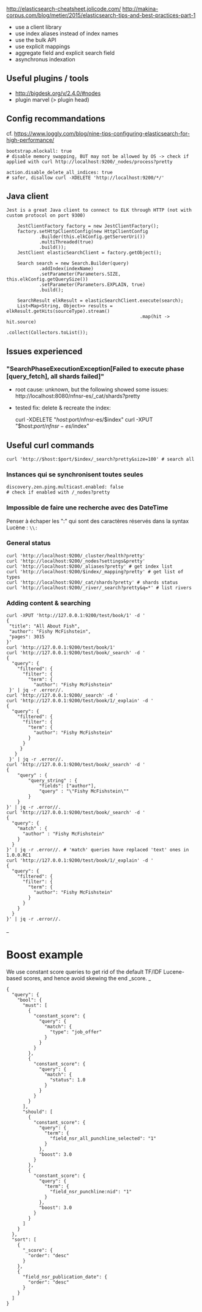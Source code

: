 http://elasticsearch-cheatsheet.jolicode.com/
http://makina-corpus.com/blog/metier/2015/elasticsearch-tips-and-best-practices-part-1
- use a client library
- use index aliases instead of index names
- use the bulk API
- use explicit mappings
- aggregate field and explicit search field
- asynchronus indexation

## Useful plugins / tools
- http://bigdesk.org/v/2.4.0/#nodes
- plugin marvel (> plugin head)

## Config recommandations
cf. https://www.loggly.com/blog/nine-tips-configuring-elasticsearch-for-high-performance/

    bootstrap.mlockall: true
    # disable memory swapping, BUT may not be allowed by OS -> check if applied with curl http://localhost:9200/_nodes/process?pretty

    action.disable_delete_all_indices: true
    # safer, disallow curl -XDELETE 'http://localhost:9200/*/'

## Java client

    Jest is a great Java client to connect to ELK through HTTP (not with custom protocol on port 9300)

        JestClientFactory factory = new JestClientFactory();
        factory.setHttpClientConfig(new HttpClientConfig
                .Builder(this.elkConfig.getServerUri())
                .multiThreaded(true)
                .build());
        JestClient elasticSearchClient = factory.getObject();

        Search search = new Search.Builder(query)
                .addIndex(indexName)
                .setParameter(Parameters.SIZE, this.elkConfig.getQuerySize())
                .setParameter(Parameters.EXPLAIN, true)
                .build();

        SearchResult elkResult = elasticSearchClient.execute(search);
        List<Map<String, Object>> results = elkResult.getHits(sourceType).stream()
                                                     .map(hit -> hit.source)
                                                     .collect(Collectors.toList());


## Issues experienced

### "SearchPhaseExecutionException[Failed to execute phase [query_fetch], all shards failed]"

- root cause: unknown, but the following showed some issues: http://localhost:8080/nfnsr-es/_cat/shards?pretty
- tested fix: delete & recreate the index:

    curl -XDELETE "$host:$port/nfnsr-es/$index"
    curl -XPUT "$host:$port/nfnsr-es/$index"


## Useful curl commands

    curl 'http://$host:$port/$index/_search?pretty&size=100' # search all

### Instances qui se synchronisent toutes seules

    discovery.zen.ping.multicast.enabled: false
    # check if enabled with /_nodes?pretty

### Impossible de faire une recherche avec des DateTime

Penser à échaper les ":" qui sont des caractères réservés dans la syntax Lucène : `\\:`

### General status

    curl 'http://localhost:9200/_cluster/health?pretty'
    curl 'http://localhost:9200/_nodes?settings&pretty'
    curl 'http://localhost:9200/_aliases?pretty' # get index list
    curl 'http://localhost:9200/$index/_mapping?pretty' # get list of types
    curl 'http://localhost:9200/_cat/shards?pretty' # shards status
    curl 'http://localhost:9200/_river/_search?pretty&q=*' # list rivers

### Adding content & searching

    curl -XPUT 'http://127.0.0.1:9200/test/book/1' -d '
    {
     "title": "All About Fish",
     "author": "Fishy McFishstein",
     "pages": 3015
    }'
    curl 'http://127.0.0.1:9200/test/book/1'
    curl 'http://127.0.0.1:9200/test/book/_search' -d '
    {
      "query": {
        "filtered": {
          "filter": {
            "term": {
              "author": "Fishy McFishstein"
     }' | jq -r .error//.
    curl 'http://127.0.0.1:9200/_search' -d '
    curl 'http://127.0.0.1:9200/test/book/1/_explain' -d '
    {
      "query": {
        "filtered": {
          "filter": {
            "term": {
              "author": "Fishy McFishstein"
            }
          }
         }
       }
     }' | jq -r .error//.
    curl 'http://127.0.0.1:9200/test/book/_search' -d '
    {
        "query" : {
            "query_string" : {
                "fields": ["author"],
                "query" : "\"Fishy McFishstein\""
            }
        }
    }' | jq -r .error//.
    curl 'http://127.0.0.1:9200/test/book/_search' -d '
    {
      "query": {
        "match" : {
          "author" : "Fishy McFishstein"
        }
      }
    }' | jq -r .error//. # 'match' queries have replaced 'text' ones in  1.0.0.RC1
    curl 'http://127.0.0.1:9200/test/book/1/_explain' -d '
    {
      "query": {
        "filtered": {
          "filter": {
            "term": {
              "author": "Fishy McFishstein"
            }
          }
        }
      }
    }' | jq -r .error//.

_

# Boost example

We use constant score queries to get rid of the default TF/IDF Lucene-based scores,
and hence avoid skewing the end _score.   _

    {
      "query": {
        "bool": {
          "must": [
            {
              "constant_score": {
                "query": {
                  "match": {
                    "type": "job_offer"
                  }
                }
              }
            },
            {
              "constant_score": {
                "query": {
                  "match": {
                    "status": 1.0
                  }
                }
              }
            }
          ],
          "should": [
            {
              "constant_score": {
                "query": {
                  "term": {
                    "field_nsr_all_punchline_selected": "1"
                  }
                },
                "boost": 3.0
              }
            },
            {
              "constant_score": {
                "query": {
                  "term": {
                    "field_nsr_punchline:nid": "1"
                  }
                },
                "boost": 3.0
              }
            }
          ]
        }
      },
      "sort": [
        {
          "_score": {
            "order": "desc"
          }
        },
        {
          "field_nsr_publication_date": {
            "order": "desc"
          }
        }
      ]
    }
